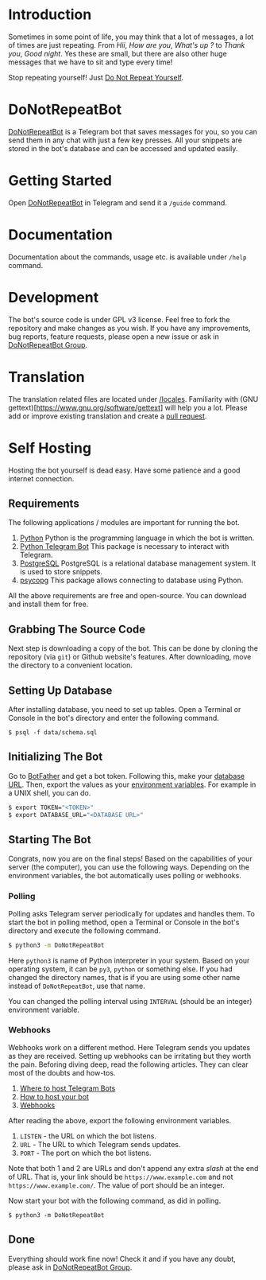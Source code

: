 # Introduction

Sometimes in some point of life, you may think that a lot of messages, a lot of times are just repeating.
From _Hii_, _How are you_, _What's up ?_ to _Thank you_, _Good night_.
Yes these are small, but there are also other huge messages that we have to sit and type every time!

Stop repeating yourself! Just [Do Not Repeat Yourself](https://en.wikipedia.org/wiki/Don't_repeat_yourself).

# DoNotRepeatBot

[DoNotRepeatBot](https://t.me/DoNotRepeatBot) is a Telegram bot that saves messages for you, so you can send them in any chat with just a few key presses.
All your snippets are stored in the bot's database and can be accessed and updated easily.

# Getting Started

Open [DoNotRepeatBot](https://t.me/DoNotRepeatBot) in Telegram and send it a `/guide` command.

# Documentation

Documentation about the commands, usage etc. is available under `/help` command.

# Development

The bot's source code is under GPL v3 license. Feel free to fork the repository and make changes as you wish.
If you have any improvements, bug reports, feature requests, please open a new issue or ask in [DoNotRepeatBot Group](https://t.me/donotrepeat).

# Translation

The translation related files are located under [/locales](/locales). Familiarity with (GNU gettext)[https://www.gnu.org/software/gettext] will help you a lot.
Please add or improve existing translation and create a [pull request](/pulls).

# Self Hosting

Hosting the bot yourself is dead easy. Have some patience and a good internet connection.

## Requirements

The following applications / modules are important for running the bot.

1. [Python](https://python.org)
   Python is the programming language in which the bot is written.
2. [Python Telegram Bot](https://python-telegram-bot.org)
   This package is necessary to interact with Telegram.
3. [PostgreSQL](https://www,postgresql.org)
   PostgreSQL is a relational database management system. It is used to store snippets.
4. [psycopg](https://psycopg.org)
   This package allows connecting to database using Python.

All the above requirements are free and open-source. You can download and install them for free.

## Grabbing The Source Code

Next step is downloading a copy of the bot. This can be done by cloning the repository (via `git`) or Github website's features.
After downloading, move the directory to a convenient location.

## Setting Up Database

After installing database, you need to set up tables. Open a Terminal or Console in the bot's directory and enter the following command.

```psql
$ psql -f data/schema.sql
```

## Initializing The Bot

Go to [BotFather](https://t.me/BotFather) and get a bot token.
Following this, make your [database URL](https://stackoverflow.com/questions/3582552/postgresql-connection-url).
Then, export the values as your [environment variables](https://en.wikipedia.org/wiki/Environment_variable). For example in a UNIX shell, you can do.

```bash
$ export TOKEN="<TOKEN>"
$ export DATABASE_URL="<DATABASE URL>"
```

## Starting The Bot

Congrats, now you are on the final steps! Based on the capabilities of your server (the computer), you can use the following ways.
Depending on the environment variables, the bot automatically uses polling or webhooks.

### Polling

Polling asks Telegram server periodically for updates and handles them. To start the bot in polling method, open a Terminal or Console in the bot's directory and execute the following command.

```bash
$ python3 -m DoNotRepeatBot
```

Here `python3` is name of Python interpreter in your system. Based on your operating system, it can be `py3`, `python` or something else.
If you had changed the directory names, that is if you are using some other name instead of `DoNotRepeatBot`, use that name.

You can changed the polling interval using `INTERVAL` (should be an integer) environment variable.

### Webhooks

Webhooks work on a different method. Here Telegram sends you updates as they are received. Setting up webhooks can be irritating but they worth the pain.
Beforing diving deep, read the following articles. They can clear most of the doubts and how-tos.

1. [Where to host Telegram Bots](https://github.com/python-telegram-bot/python-telegram-bot/wiki/Where-to-host-Telegram-Bots)
2. [How to host your bot](https://github.com/python-telegram-bot/python-telegram-bot/wiki/Hosting-your-bot)
3. [Webhooks](https://github.com/python-telegram-bot/python-telegram-bot/wiki/Webhooks)

After reading the above, export the following environment variables.

1. `LISTEN` - the URL on which the bot listens.
2. `URL` - The URL to which Telegram sends updates.
3. `PORT` - The port on which the bot listens.

Note that both 1 and 2 are URLs and don't append any extra _slash_ at the end of URL. That is, your link should be `https://www.example.com` and not `https://www.example.com/`.
The value of port should be an integer.

Now start your bot with the following command, as did in polling.

```
$ python3 -m DoNotRepeatBot
```

## Done

Everything should work fine now! Check it and if you have any doubt, please ask in [DoNotRepeatBot Group](https://t.me/donotrepeat).
